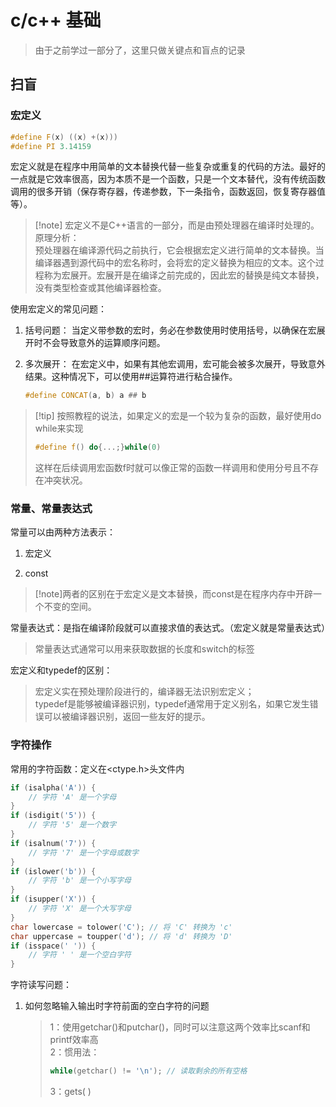 # c/c++ 基础

> 由于之前学过一部分了，这里只做关键点和盲点的记录

## 扫盲

### 宏定义

```cpp
#define F(x) ((x) +(x)))
#define PI 3.14159
```
宏定义就是在程序中用简单的文本替换代替一些复杂或重复的代码的方法。最好的一点就是它效率很高，因为本质不是一个函数，只是一个文本替代，没有传统函数调用的很多开销（保存寄存器，传递参数，下一条指令，函数返回，恢复寄存器值等）。
>[!note] 宏定义不是C++语言的一部分，而是由预处理器在编译时处理的。<br> 原理分析：<br> 预处理器在编译源代码之前执行，它会根据宏定义进行简单的文本替换。当编译器遇到源代码中的宏名称时，会将宏的定义替换为相应的文本。这个过程称为宏展开。宏展开是在编译之前完成的，因此宏的替换是纯文本替换，没有类型检查或其他编译器检查。

使用宏定义的常见问题：
1. 括号问题： 当定义带参数的宏时，务必在参数使用时使用括号，以确保在宏展开时不会导致意外的运算顺序问题。

2. 多次展开： 在宏定义中，如果有其他宏调用，宏可能会被多次展开，导致意外结果。这种情况下，可以使用##运算符进行粘合操作。

    ```cpp
    #define CONCAT(a, b) a ## b
    ```

>[!tip] 按照教程的说法，如果定义的宏是一个较为复杂的函数，最好使用do while来实现
>```cpp
>#define f() do{...;}while(0)
>```
>这样在后续调用宏函数f时就可以像正常的函数一样调用和使用分号且不存在冲突状况。 

### 常量、常量表达式

常量可以由两种方法表示：

1. 宏定义

2. const

> [!note]两者的区别在于宏定义是文本替换，而const是在程序内存中开辟一个不变的空间。

常量表达式：是指在编译阶段就可以直接求值的表达式。（宏定义就是常量表达式）

> 常量表达式通常可以用来获取数据的长度和switch的标签

宏定义和typedef的区别：

> 宏定义实在预处理阶段进行的，编译器无法识别宏定义；<br> typedef是能够被编译器识别，typedef通常用于定义别名，如果它发生错误可以被编译器识别，返回一些友好的提示。

### 字符操作

常用的字符函数：定义在\<ctype.h\>头文件内
```cpp
if (isalpha('A')) {
    // 字符 'A' 是一个字母
}
if (isdigit('5')) {
    // 字符 '5' 是一个数字
}
if (isalnum('7')) {
    // 字符 '7' 是一个字母或数字
}
if (islower('b')) {
    // 字符 'b' 是一个小写字母
}
if (isupper('X')) {
    // 字符 'X' 是一个大写字母
}
char lowercase = tolower('C'); // 将 'C' 转换为 'c'
char uppercase = toupper('d'); // 将 'd' 转换为 'D'
if (isspace(' ')) {
    // 字符 ' ' 是一个空白字符
}
```
字符读写问题：

1. 如何忽略输入输出时字符前面的空白字符的问题

    > 1：使用getchar()和putchar()，同时可以注意这两个效率比scanf和printf效率高<br> 
    > 2：惯用法：
    >```cpp
    >while(getchar() != '\n'); // 读取剩余的所有空格
    >```
    > 3：gets( )


